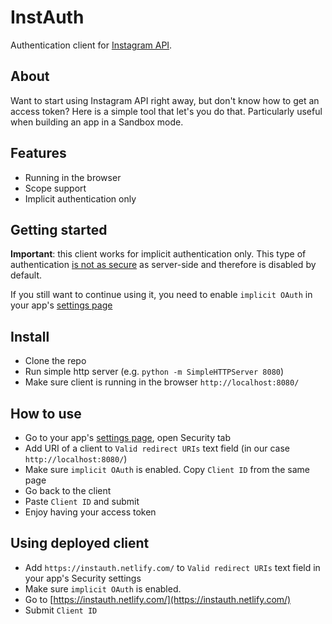 # InstAuth

Authentication client for [Instagram API](https://www.instagram.com/developer/).

## About

Want to start using Instagram API right away, but don't know how to get an acсess token?
Here is a simple tool that let's you do that. Particularly useful when building an app in a Sandbox mode.

## Features
* Running in the browser
* Scope support
* Implicit authentication only

## Getting started
**Important**: this client works for implicit authentication only. This type of authentication [is not as secure](https://www.instagram.com/developer/authentication/) as server-side and therefore is disabled by default.

If you still want to continue using it, you need to enable `implicit OAuth` in your app's [settings page](https://www.instagram.com/developer/clients/manage/)

## Install
* Clone the repo
* Run simple http server (e.g. `python -m SimpleHTTPServer 8080`)
* Make sure client is running in the browser `http://localhost:8080/`

## How to use
* Go to your app's [settings page](https://www.instagram.com/developer/clients/manage/), open Security tab
* Add URI of a client to `Valid redirect URIs` text field (in our case `http://localhost:8080/`)
* Make sure `implicit OAuth` is enabled. Copy `Client ID` from the same page
* Go back to the client
* Paste `Client ID` and submit
* Enjoy having your access token

## Using deployed client
* Add `https://instauth.netlify.com/` to `Valid redirect URIs` text field in your app's Security settings
* Make sure `implicit OAuth` is enabled.
* Go to [https://instauth.netlify.com/](https://instauth.netlify.com/)
* Submit `Client ID`
